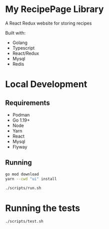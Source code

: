 # My RecipePage Library

A React Redux website for storing recipes

Built with:
* Golang
* Typescript
* React/Redux
* Mysql
* Redis

# Local Development
## Requirements
* Podman
* Go 1.19+
* Node
* Yarn
* React
* Mysql
* Flyway

## Running
```bash
go mod download
yarn --cwd "ui" install

./scripts/run.sh
```

# Running the tests
```bash
./scripts/test.sh
```
